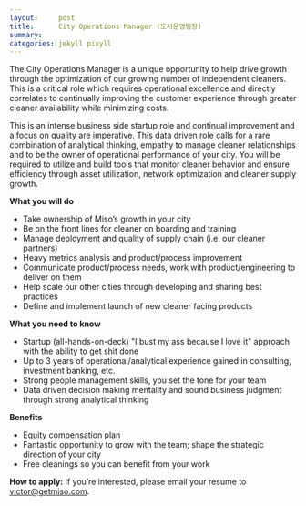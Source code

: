 ```yaml
---
layout:     post
title:      City Operations Manager (도시운영팀장)
summary:    
categories: jekyll pixyll
---
```


The City Operations Manager is a unique opportunity to help drive growth through the optimization of our growing number of independent cleaners. This is a critical role which requires operational excellence and directly correlates to continually improving the customer experience through greater cleaner availability while minimizing costs.

This is an intense business side startup role and continual improvement and a focus on quality are imperative. This data driven role calls for a rare combination of analytical thinking, empathy to manage cleaner relationships and to be the owner of operational performance of your city. You will be required to utilize and build tools that monitor cleaner behavior and ensure efficiency through asset utilization, network optimization and cleaner supply growth.

<strong>What you will do</strong>
<ul>
	<li>Take ownership of Miso’s growth in your city</li>
	<li>Be on the front lines for cleaner on boarding and training</li>
	<li>Manage deployment and quality of supply chain (i.e. our cleaner partners)</li>
	<li>Heavy metrics analysis and product/process improvement</li>
	<li>Communicate product/process needs, work with product/engineering to deliver on them</li>
	<li>Help scale our other cities through developing and sharing best practices</li>
	<li>Define and implement launch of new cleaner facing products</li>
</ul>

<strong>What you need to know</strong>
<ul>
	<li>Startup (all-hands-on-deck) "I bust my ass because I love it" approach with the ability to get shit done</li>
	<li>Up to 3 years of operational/analytical experience gained in consulting, investment banking, etc.</li>
	<li>Strong people management skills, you set the tone for your team</li>
	<li>Data driven decision making mentality and sound business judgment through strong analytical thinking</li>
</ul>

<strong>Benefits</strong>
<ul>
	<li>Equity compensation plan</li>
	<li>Fantastic opportunity to grow with the team; shape the strategic direction of your city</li>
	<li>Free cleanings so you can benefit from your work</li>
</ul>

<strong>How to apply:</strong> If you’re interested, please email your resume to <a href="mailto:victor@getmiso.com">victor@getmiso.com</a>.